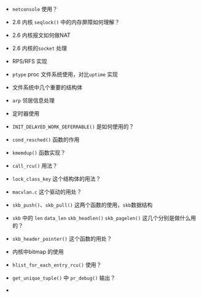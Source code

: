 * `netconsole` 使用？

* 2.6 内核 `seqlock()` 中的内存屏障如何理解？

  

* 2.6 内核报文如何做NAT

* 2.6 内核的`socket` 处理

* RPS/RFS 实现

* `ptype` proc 文件系统使用，对比`uptime` 实现

* 文件系统中几个重要的结构体

* `arp` 邻居信息处理

* 定时器使用

* `INIT_DELAYED_WORK_DEFERRABLE()` 是如何使用的？

* `cond_resched()` 函数的作用

* `kmemdup()` 函数实现？

* `call_rcu()` 用法？

* `lock_class_key` 这个结构体的用法？

* `macvlan.c` 这个驱动的用处？

* `skb_push()`、`skb_pull()`  这两个函数的使用，`skb`数据结构

* `skb` 中的 `len` `data_len` `skb_headlen()` `skb_pagelen()`  这几个分别是做什么用的？

* `skb_header_pointer()` 这个函数的用处？

* 内核中bitmap 的使用

* `hlist_for_each_entry_rcu()` 使用？

* `get_unique_tuple()` 中 `pr_debug()` 输出？

* 


